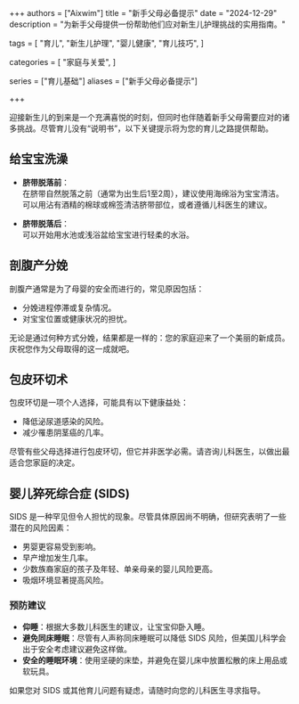+++
authors = ["Aixwim"]
title = "新手父母必备提示"
date = "2024-12-29"
description = "为新手父母提供一份帮助他们应对新生儿护理挑战的实用指南。"

tags = [
"育儿",
"新生儿护理",
"婴儿健康",
"育儿技巧",
]

categories = [
"家庭与关爱",
]

series = ["育儿基础"]
aliases = ["新手父母必备提示"]

+++

迎接新生儿的到来是一个充满喜悦的时刻，但同时也伴随着新手父母需要应对的诸多挑战。尽管育儿没有“说明书”，以下关键提示将为您的育儿之路提供帮助。

<!--more-->

## 给宝宝洗澡

- **脐带脱落前**：  
  在脐带自然脱落之前（通常为出生后1至2周），建议使用海绵浴为宝宝清洁。可以用沾有酒精的棉球或棉签清洁脐带部位，或者遵循儿科医生的建议。

- **脐带脱落后**：  
  可以开始用水池或浅浴盆给宝宝进行轻柔的水浴。

## 剖腹产分娩

剖腹产通常是为了母婴的安全而进行的，常见原因包括：

- 分娩进程停滞或复杂情况。  
- 对宝宝位置或健康状况的担忧。  

无论是通过何种方式分娩，结果都是一样的：您的家庭迎来了一个美丽的新成员。庆祝您作为父母取得的这一成就吧。

## 包皮环切术

包皮环切是一项个人选择，可能具有以下健康益处：

- 降低泌尿道感染的风险。  
- 减少罹患阴茎癌的几率。  

尽管有些父母选择进行包皮环切，但它并非医学必需。请咨询儿科医生，以做出最适合您家庭的决定。

## 婴儿猝死综合症 (SIDS)

SIDS 是一种罕见但令人担忧的现象。尽管具体原因尚不明确，但研究表明了一些潜在的风险因素：

- 男婴更容易受到影响。  
- 早产增加发生几率。  
- 少数族裔家庭的孩子及年轻、单亲母亲的婴儿风险更高。  
- 吸烟环境显著提高风险。  

### 预防建议

- **仰睡**：根据大多数儿科医生的建议，让宝宝仰卧入睡。  
- **避免同床睡眠**：尽管有人声称同床睡眠可以降低 SIDS 风险，但美国儿科学会出于安全考虑建议避免这样做。  
- **安全的睡眠环境**：使用坚硬的床垫，并避免在婴儿床中放置松散的床上用品或软玩具。

如果您对 SIDS 或其他育儿问题有疑虑，请随时向您的儿科医生寻求指导。
